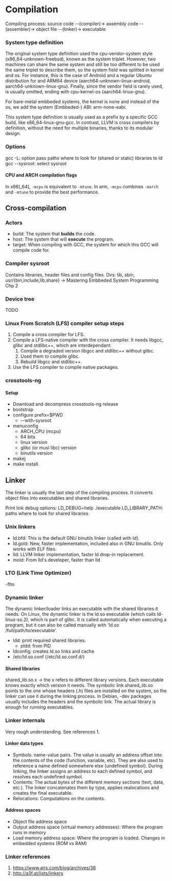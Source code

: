 # Compilation
Compiling process:
source code --(compiler)-> assembly code --(assembler)-> object file --(linker)-> executable

### System type definition
The original system type definition used the cpu-vendor-system style (x86_64-unknown-freebsd), known as the system triplet. However, two machines can share the same system and still be too different to be used the same triplet to describe them, so the system field was splitted in kernel and os. For instance, this is the case of Android and a regular Ubuntu distribution for and ARM64 device (aarch64-unknown-linux-android, aarch64-unknown-linux-gnu). Finally, since the vendor field is rarely used, is usually omitted, ending with cpu-kernel-os (aarch64-linux-gnu).

For bare-metal embbeded systems, the kernel is none and instead of the os, we add the system (Embbeded-) ABI: arm-none-eabi.

This system type definition is usually used as a prefix by a specific GCC build, like x86_64-linux-gnu-gcc. In contrast, LLVM is cross compilers by definition, without the need for multiple binaries, thanks to its modular design.

### Options
gcc -L: option pass paths where to look for (shared or static) libraries to ld
gcc --sysroot: select sysroot

#### CPU and ARCH compilation flags
In x86[\_64], `-mcpu` is equivalent to `-mtune`. In arm, `-mcpu` combines `-march` and `-mtune` to provide the best performance.


## Cross-compilation
### Actors
* build: The system that **builds** the code.
* host: The system that will **execute** the program.
* target: When compiling with GCC, the system for which this GCC will compile code for.

### Compiler sysroot
Contains libraries, header files and config files.
Dirs: lib, sbin, usr/{bin,include,lib,share} -> Mastering Embbeded System Programming Chp 2


### Device tree
TODO

### Linux From Scratch (LFS) compiler setup steps
1. Compile a cross compiler for LFS.
1. Compile a LFS-native compiler with the cross compiler. It needs libgcc, glibc and stdlibc++, which are interdependant:
    1. Compile a degraded version libgcc and stdlibc++ without glibc.
    1. Used them to compile glibc.
    1. Rebuild libgcc and stdlibc++.
1. Use the LFS compiler to compile native packages.


### crosstools-ng
#### Setup
* Download and decompress crosstools-ng release
* bootstrap
* configure prefix=$PWD
    * --with-sysroot
* menuconfig
    * ARCH_CPU (mcpu)
    * 64 bits
    * linux version
    * glibc (or musl libc) version
    * binutils version
* makej
* make install.


## Linker
The linker is usually the last step of the compiling process. It converts object files into executables and shared libraries.

Print link debug options: LD_DEBUG=help ./executable
LD_LIBRARY_PATH: paths where to look for shared libraries

### Unix linkers
* ld.bfd: This is the default GNU binutils linker (called with ld).
* ld.gold: New, faster implementation, included also in GNU binutils. Only works with ELF files.
* lld: LLVM linker implementation, faster ld drop-in replacement.
* mold: From lld's developer, faster than lld

### LTO (Link Time Optimizer)
-flto

### Dynamic linker
The dynamic linker/loader links an executable with the shared libraries it needs.
On Linux, the dynamic linker is the ld.so executable (which calls ld-linux-so.2), which is part of glibc. It is called automatically when executing a program, but it can also be called manually with 'ld.so /full/path/to/executable'.

* ldd: print required shared libraries.
    * pldd: from PID
* ldconfig: creates ld.so links and cache
* /etc/ld.so.conf (/etc/ld.so.conf.d/)

#### Shared libraries
shared_lib.so.x -> the x refers to different library versions. Each executable knows exactly which version it needs.
The symbolic link shared_lib.so points to the one whose headers (.h) files are installed on the system, so the linker can use it during the linking process.
In Debian, -dev packages usually includes the headers and the symbolic link. The actual library is enough for *running* executables.

### Linker internals
Very rough understanding. See references 1.

#### Linker data types
* Symbols: name-value pairs. The value is usually an address offset into the contents of the code (function, variable, etc). They are also used to reference a name defined somewhere else (undefined symbol). During linking, the linker assigns an address to each defined symbol, and resolves each undefined symbol.
* Contents: The actual bytes of the different memory sections (text, data, etc.). The linker concatenates them by type, applies realocations and creates the final executable.
* Relocations: Computations on the contents.

#### Address spaces
* Object file address space
* Output address space (virtual memory addresses): Where the program runs in memory
* Load memory address space: Where the program is loaded. Changes in embedded systems (ROM vs RAM)

### Linker references
1. https://www.airs.com/blog/archives/38
2. http://a3f.at/lists/linkers

